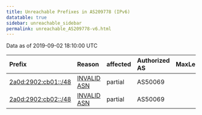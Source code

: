```yaml
---
title: Unreachable Prefixes in AS209778 (IPv6)
datatable: true
sidebar: unreachable_sidebar
permalink: unreachable_AS209778-v6.html
---
```


Data as of 2019-09-02 18:10:00 UTC


<div class="datatable-begin"></div>

| Prefix                                                           | Reason                                                                                                      | affected   | Authorized AS   |   MaxLength | Anchor                                         |   unreachable /48s |
|:-----------------------------------------------------------------|:------------------------------------------------------------------------------------------------------------|:-----------|:----------------|------------:|:-----------------------------------------------|-------------------:|
| [2a0d:2902:cb01::/48](https://stat.ripe.net/2a0d:2902:cb01::/48) | [INVALID ASN](https://rpki-validator.ripe.net/announcement-preview?asn=AS209778&prefix=2a0d:2902:cb01::/48) | partial    | AS50069         |          48 | [RIPE](unreachable_RIPE_NCC_RPKI_Root-v6.html) |                  1 |
| [2a0d:2902:cb02::/48](https://stat.ripe.net/2a0d:2902:cb02::/48) | [INVALID ASN](https://rpki-validator.ripe.net/announcement-preview?asn=AS209778&prefix=2a0d:2902:cb02::/48) | partial    | AS50069         |          48 | [RIPE](unreachable_RIPE_NCC_RPKI_Root-v6.html) |                  1 |

<div class="datatable-end"></div>